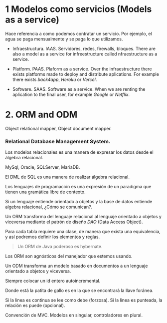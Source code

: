 # 1 Modelos como servicios (Models as a service)

Hace referencia a como podemos contratar un servicio. Por ejemplo, el agua se paga mensualmente y se paga lo que utilizamos.

* Infraestructura. IAAS.
  Servidores, redes, firewalls, bloques. There are also a model as a service for infreestructure called nfraestructure as a service.

* Platform. PAAS.
  Plaform as a service. Over the infraestructure there exists platforms made to deploy and distribute aplications. For example there exists *back4app*, *Heroku* or *Vercel*.

* Software. SAAS.
  Software as a service. When we are renting the aplication to the final user, for example *Google* or *Netflix*.

# 2. ORM and ODM
Object relational mapper, Object document mapper.

### Relational Database Management System. 
Los modelos relacionales es una manera de expresar los datos desde el álgebra relacional.

MySql, Oracle, SQLServer, MariaDB.

El DML de SQL es una manera de realizar álgebra relacional.

Los lenguajes de programación es una expresión de un paradigma que tienen una gramática libre de contexto.

Si un lenguaje entiende orientado a objetos y la base de datos entiende algebra relacional, ¿Cómo se comunican?.

Un ORM transforma del lenguaje relacional al lenguaje orientado a objetos y viceversa mediante el patrón de diseño *DAO* (Data Access Object).

Para cada tabla requiere una clase, de manera que exista una equivalencia, y así podremos definir los elementos y reglas.

> Un ORM de Java poderoso es hybernate.

Los ORM son agnósticos del manejador que estemos usando.

Un ODM transforma un modelo basado en documentos a un lenguaje orientado a objetos y viceversa.

Siempre colocar un id entero autoincremental.

Donde está la patita de gallo es en la que se encontrará la llave foránea.

Si la linea es continua se lee como debe (forzosa). Si la linea es punteada, la relación es puede (opcional).

Convención de MVC. Modelos en singular, controladores en plural.